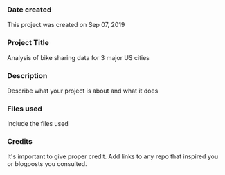 ### Date created
This project was created on Sep 07, 2019

### Project Title
Analysis of bike sharing data for 3 major US cities

### Description
Describe what your project is about and what it does

### Files used
Include the files used

### Credits
It's important to give proper credit. Add links to any repo that inspired you or blogposts you consulted.
